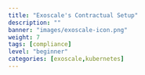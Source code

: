 ```yaml
---
title: "Exoscale's Contractual Setup"
description: ""
banner: "images/exoscale-icon.png"
weight: 7
tags: [compliance]
level: "beginner"
categories: [exoscale,kubernetes]
---
```

